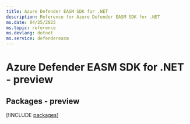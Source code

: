 ```yaml
---
title: Azure Defender EASM SDK for .NET
description: Reference for Azure Defender EASM SDK for .NET
ms.date: 04/25/2025
ms.topic: reference
ms.devlang: dotnet
ms.service: defendereasm
---
```

# Azure Defender EASM SDK for .NET - preview
## Packages - preview
[!INCLUDE [packages](defender-easm-index.md)]